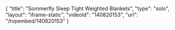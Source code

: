 {
    "title": "Sommerfly Sleep Tight Weighted Blankets",
    "type": "solo",
    "layout": "iframe-static",
    "videoId": "140820153",
    "url": "\/tvpembed\/140820153"
}